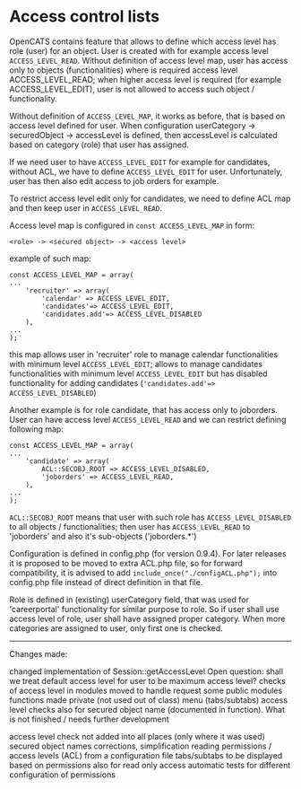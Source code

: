 # Access control lists

OpenCATS contains feature that allows to define which access level has role (user) for an object. User is created with for example access level `ACCESS_LEVEL_READ`. Without definition of access level map, user has access only to objects (functionalities) where is required access level ACCESS\_LEVEL\_READ; when higher access level is required (for example ACCESS\_LEVEL\_EDIT), user is not allowed to access such object / functionality.

Without definition of `ACCESS_LEVEL_MAP`, it works as before, that is based on access level defined for user. When configuration userCategory -> securedObject -> accessLevel is defined, then accessLevel is calculated based on category (role) that user has assigned.

If we need user to have `ACCESS_LEVEL_EDIT` for example for candidates, without ACL, we have to define `ACCESS_LEVEL_EDIT` for user. Unfortunately, user has then also edit access to job orders for example.

To restrict access level edit only for candidates, we need to define ACL map and then keep user in `ACCESS_LEVEL_READ`.

Access level map is configured in `const ACCESS_LEVEL_MAP` in form:

```
<role> -> <secured object> -> <access level>
```

example of such map:

```
const ACCESS_LEVEL_MAP = array(
...
    'recruiter' => array(
        'calendar' => ACCESS_LEVEL_EDIT,
        'candidates'=> ACCESS_LEVEL_EDIT,
        'candidates.add'=> ACCESS_LEVEL_DISABLED
    ),
...
);
```

this map allows user in 'recruiter' role to manage calendar functionalities with minimum level `ACCESS_LEVEL_EDIT`; allows to manage candidates functionalities with minimum level `ACCESS_LEVEL_EDIT` but has disabled functionality for adding candidates (`'candidates.add'=> ACCESS_LEVEL_DISABLED`)

Another example is for role candidate, that has access only to joborders. User can have access level `ACCESS_LEVEL_READ` and we can restrict defining following map:

```
const ACCESS_LEVEL_MAP = array(
...
    'candidate' => array(
        ACL::SECOBJ_ROOT => ACCESS_LEVEL_DISABLED,
        'joborders' => ACCESS_LEVEL_READ,
    ),
...
);
```

`ACL::SECOBJ_ROOT` means that user with such role has `ACCESS_LEVEL_DISABLED` to all objects / functionalities; then user has `ACCESS_LEVEL_READ` to 'joborders' and also it's sub-objects ('joborders.\*')

Configuration is defined in config.php (for version 0.9.4). For later releases it is proposed to be moved to extra ACL.php file, so for forward compatibility, it is advised to add `include_once("./configACL.php");` into config.php file instead of direct definition in that file.

Role is defined in (existing) userCategory field, that was used for 'careerportal' functionality for similar purpose to role. So if user shall use access level of role, user shall have assigned proper category. When more categories are assigned to user, only first one is checked.

***

Changes made:

changed implementation of Session::getAccessLevel Open question: shall we treat default access level for user to be maximum access level? checks of access level in modules moved to handle request some public modules functions made private (not used out of class) menu (tabs/subtabs) access level checks also for secured object name (documented in function). What is not finished / needs further development

access level check not added into all places (only where it was used) secured object names corrections, simplification reading permissions / access levels (ACL) from a configuration file tabs/subtabs to be displayed based on permissions also for read only access automatic tests for different configuration of permissions
